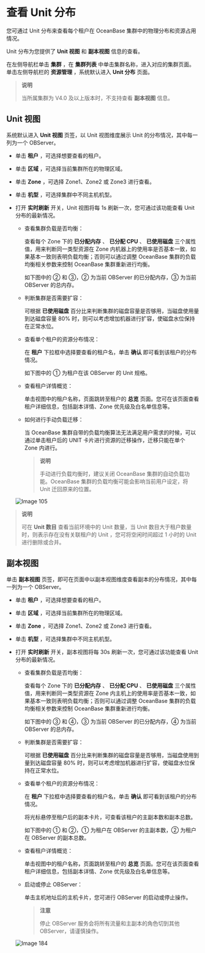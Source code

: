 # 查看 Unit 分布

您可通过 Unit 分布来查看每个租户在 OceanBase 集群中的物理分布和资源占用情况。

Unit 分布为您提供了 **Unit 视图** 和 **副本视图** 信息的查看。

在左侧导航栏单击 **集群** ，在 **集群列表** 中单击集群名称，进入对应的集群页面。单击左侧导航栏的 **资源管理** ，系统默认进入 **Unit 分布** 页面。

> **说明**
>
> 当所属集群为 V4.0 及以上版本时，不支持查看 **副本视图** 信息。

## Unit 视图

系统默认进入 **Unit 视图** 页签，以 Unit 视图维度展示 Unit 的分布情况，其中每一列为一个 OBServer。

* 单击 **租户** ，可选择想要查看的租户。

* 单击 **区域** ，可选择当前集群所在的物理区域。

* 单击 **Zone** ，可选择 Zone1、Zone2 或 Zone3 进行查看。

* 单击 **机型** ，可选择集群中不同主机机型。

* 打开 **实时刷新** 开关，Unit 视图将每 1s 刷新一次，您可通过该功能查看 Unit 分布的最新情况。

  * 查看集群负载是否均衡：

    查看每个 Zone 下的 **已分配内存** 、 **已分配 CPU** 、 **已使用磁盘** 三个属性值，用来判断同一类型资源在 Zone 内机器上的使用率是否基本一致，如果基本一致则表明负载均衡；否则可以通过调整 OceanBase 集群的负载均衡相关参数来控制 OceanBase 集群重新进行均衡。

    如下图中的 ② 和 ③，② 为当前 OBServer 的已分配内存，③ 为当前 OBServer 的总内存。

  * 判断集群是否需要扩容：

    可根据 **已使用磁盘** 百分比来判断集群的磁盘容量是否够用，当磁盘使用量到达磁盘容量 80% 时，则可以考虑增加机器进行扩容，使磁盘水位保持在正常水位。

  * 查看单个租户的资源分布情况：

    在 **租户** 下拉框中选择要查看的租户名，单击 **确认** 即可看到该租户的分布情况。

    如下图中的 ① 为租户在该 OBServer 的 Unit 规格。

  * 查看租户详情概览：

    单击视图中的租户名称，页面跳转至租户的 **总览** 页面。您可在该页面查看租户详细信息，包括副本详情、Zone 优先级及白名单信息等。

  * 如何进行手动负载迁移：

    当 OceanBase 集群自带的负载均衡算法无法满足用户需求的时候，可以通过单击租户后的 UNIT 卡片进行资源的迁移操作，迁移只能在单个 Zone 内进行。

    > **说明**
    >
    > 手动进行负载均衡时，建议关闭 OceanBase 集群的自动负载功能。OceanBase 集群的负载均衡可能会影响当前用户设定，将 Unit 迁回原来的位置。

  ![Image 105](https://help-static-aliyun-doc.aliyuncs.com/assets/img/zh-CN/7548099461/p429942.png)
  
> **说明**
>
> 可在 **Unit 数目** 查看当前环境中的 Unit 数量，当 Unit 数目大于租户数量时，则表示存在没有关联租户的 Unit ，您可将空闲时间超过 1 小时的 Unit 进行删除或合并。

## 副本视图

单击 **副本视图** 页签，即可在页面中以副本视图维度查看副本的分布情况，其中每一列为一个 OBServer。

* 单击 **租户** ，可选择想要查看的租户。

* 单击 **区域** ，可选择当前集群所在的物理区域。

* 单击 **Zone** ，可选择 Zone1、Zone2 或 Zone3 进行查看。

* 单击 **机型** ，可选择集群中不同主机机型。

* 打开 **实时刷新** 开关，副本视图将每 30s 刷新一次，您可通过该功能查看 Unit 分布的最新情况。

  * 查看集群负载是否均衡：

    查看每个 Zone 下的 **已分配内存** 、 **已分配 CPU** 、 **已使用磁盘** 三个属性值，用来判断同一类型资源在 Zone 内主机上的使用率是否基本一致，如果基本一致则表明负载均衡；否则可以通过调整 OceanBase 集群的负载均衡相关参数来控制 OceanBase 集群重新进行均衡。

    如下图中的 ③ 和 ④，③ 为当前 OBServer 的已分配内存，④ 为当前 OBServer 的总内存。

  * 判断集群是否需要扩容：

    可根据 **已使用磁盘** 百分比来判断集群的磁盘容量是否够用，当磁盘使用到量到达磁盘容量 80% 时，则可以考虑增加机器进行扩容，使磁盘水位保持在正常水位。

  * 查看单个租户的资源分布情况：

    在 **租户** 下拉框中选择要查看的租户名，单击 **确认** 即可看到该租户的分布情况。

    将光标悬停至租户后的副本卡片，可查看该租户的主副本数和副本总数。

    如下图中的 ① 和 ②，① 为租户在 OBServer 的主副本数，② 为租户在 OBServer 的副本总数。

  * 查看租户详情概览：

    单击视图中的租户名称，页面跳转至租户的 **总览** 页面。您可在该页面查看租户详细信息，包括副本详情、Zone 优先级及白名单信息等。

  * 启动或停止 OBServer：

    单击主机地址后的主机卡片，您可进行 OBServer 的启动或停止操作。

    > **注意**
    >
    > 停止 OBServer 服务会将所有流量和主副本的角色切到其他 OBServer，请谨慎操作。

  ![Image 184](https://help-static-aliyun-doc.aliyuncs.com/assets/img/zh-CN/7548099461/p429893.png)
  